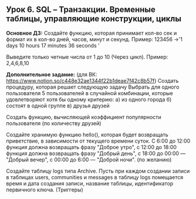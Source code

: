 ## Урок 6. SQL – Транзакции. Временные таблицы, управляющие конструкции, циклы
**Основное ДЗ:**
Создайте функцию, которая принимает кол-во сек и формат их в кол-во дней, часов, минут и секунд.
Пример: 123456 ->'1 days 10 hours 17 minutes 36 seconds '

Выведите только четные числа от 1 до 10 (Через цикл).
Пример: 2,4,6,8,10

**Дополнительное задание:** (для ВК: https://www.notion.so/c448e32ae1344f22b1deae7f42c8b57f)
Создать процедуру, которая решает следующую задачу
Выбрать для одного пользователя 5 пользователей в случайной комбинации, которые удовлетворяют хотя бы одному критерию:
а) из одного города
б) состоят в одной группе
в) друзья друзей

Создать функцию, вычисляющей коэффициент популярности пользователя (по количеству друзей)

Создайте хранимую функцию hello(), которая будет возвращать приветствие, в зависимости от текущего времени суток. С 6:00 до 12:00 функция должна возвращать фразу "Доброе утро", с 12:00 до 18:00 функция должна возвращать фразу "Добрый день", с 18:00 до 00:00 — "Добрый вечер", с 00:00 до 6:00 — "Доброй ночи".
(по желанию)

Создайте таблицу logs типа Archive. Пусть при каждом создании записи в таблицах users, communities и messages в таблицу logs помещается время и дата создания записи, название таблицы, идентификатор первичного ключа. (Триггеры)